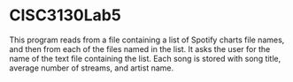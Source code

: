 # CISC3130Lab5
This program reads from a file containing a list of Spotify charts file names, and then from each of the files named in the list. It asks the user for the name of the text file containing the list. Each song is stored with song title, average number of streams, and artist name.
